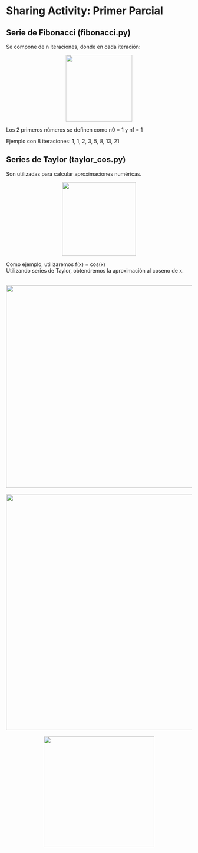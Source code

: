 <h1>Sharing Activity: Primer Parcial</h1>

<h2>Serie de Fibonacci (fibonacci.py)</h2>
Se compone de n iteraciones, donde en cada iteración:<br>
<p style="text-align: center;">
	<img src="https://github.com/mfigueroa96/SharingActivitiesAA/blob/Parcial1/Parcial1/images/fibonacci_serie_def.png" width="180" />
</p>
Los 2 primeros números se definen como n0 = 1 y n1 = 1

Ejemplo con 8 iteraciones: 1, 1, 2, 3, 5, 8, 13, 21

<h2>Series de Taylor (taylor_cos.py)</h2>
Son utilizadas para calcular aproximaciones numéricas.<br>
<p style="text-align: center;">
	<img src="https://github.com/mfigueroa96/SharingActivitiesAA/blob/Parcial1/Parcial1/images/taylor_serie_def.png" width="200" />
</p>
Como ejemplo, utilizaremos f(x) = cos(x)<br>
Utilizando series de Taylor, obtendremos la aproximación al coseno de x.<br>
<br>
<p style="text-align: center;">
	<img src="https://github.com/mfigueroa96/SharingActivitiesAA/blob/Parcial1/Parcial1/images/cos_deriv_4.png" width="550" /><br><br>
	<img src="https://github.com/mfigueroa96/SharingActivitiesAA/blob/Parcial1/Parcial1/images/cosx_reduce.png" width="640" /><br><br>
	<img src="https://github.com/mfigueroa96/SharingActivitiesAA/blob/Parcial1/Parcial1/images/cosx_taylor.png" width="300" /><br>
</p>